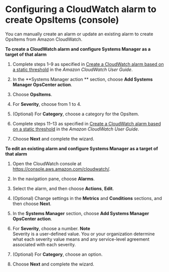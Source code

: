 # Configuring a CloudWatch alarm to create OpsItems \(console\)<a name="OpsCenter-creating-or-editing-existing-alarm-console"></a>

You can manually create an alarm or update an existing alarm to create OpsItems from Amazon CloudWatch\.

**To create a CloudWatch alarm and configure Systems Manager as a target of that alarm**

1. Complete steps 1–9 as specified in [Create a CloudWatch alarm based on a static threshold](https://docs.aws.amazon.com/AmazonCloudWatch/latest/monitoring/ConsoleAlarms.html) in the *Amazon CloudWatch User Guide*\.

1. In the **Systems Manager action ** section, choose **Add Systems Manager OpsCenter action**\.

1. Choose **OpsItems**\.

1. For **Severity**, choose from 1 to 4\. 

1. \(Optional\) For **Category**, choose a category for the OpsItem\.

1. Complete steps 11–13 as specified in [Create a CloudWatch alarm based on a static threshold](https://docs.aws.amazon.com/AmazonCloudWatch/latest/monitoring/ConsoleAlarms.html) in the *Amazon CloudWatch User Guide*\.

1. Choose **Next** and complete the wizard\.

**To edit an existing alarm and configure Systems Manager as a target of that alarm**

1. Open the CloudWatch console at [https://console\.aws\.amazon\.com/cloudwatch/](https://console.aws.amazon.com/cloudwatch/)\.

1. In the navigation pane, choose **Alarms**\.

1. Select the alarm, and then choose **Actions**, **Edit**\.

1. \(Optional\) Change settings in the **Metrics** and **Conditions** sections, and then choose **Next**\.

1. In the **Systems Manager** section, choose **Add Systems Manager OpsCenter action**\. 

1. For **Severity**, choose a number\. 
**Note**  
Severity is a user\-defined value\. You or your organization determine what each severity value means and any service\-level agreement associated with each severity\.

1. \(Optional\) For **Category**, choose an option\. 

1. Choose **Next** and complete the wizard\.